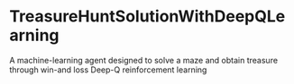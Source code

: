 # TreasureHuntSolutionWithDeepQLearning
A machine-learning agent designed to solve a maze and obtain treasure through win-and loss Deep-Q reinforcement learning

